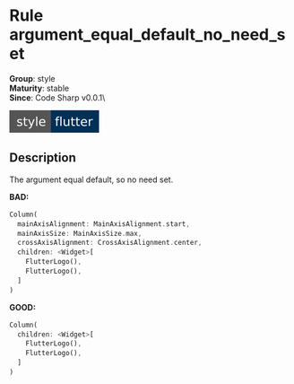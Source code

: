 # Rule argument_equal_default_no_need_set

**Group**: style\
**Maturity**: stable\
**Since**: Code Sharp v0.0.1\

[![flutter](style-flutter.svg)](https://github.com/Nomeleel/code_sharp/blob/main/lib/flutter.yaml)

## Description

The argument equal default, so no need set.

**BAD:**
```dart
Column(
  mainAxisAlignment: MainAxisAlignment.start,
  mainAxisSize: MainAxisSize.max,
  crossAxisAlignment: CrossAxisAlignment.center,
  children: <Widget>[
    FlutterLogo(),
    FlutterLogo(),
  ]
)
```

**GOOD:**
```dart
Column(
  children: <Widget>[
    FlutterLogo(),
    FlutterLogo(),
  ]
)
```

